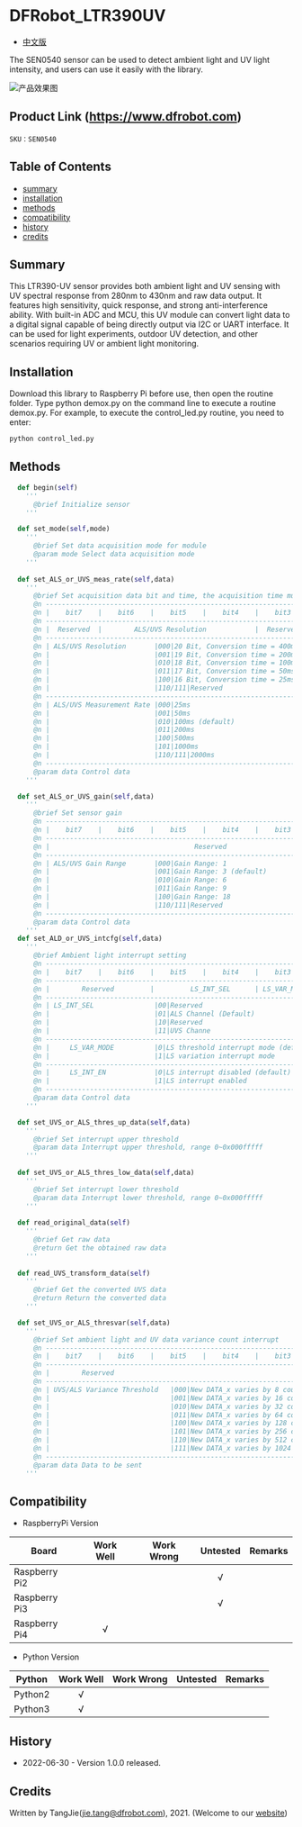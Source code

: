 DFRobot_LTR390UV
===========================

- [中文版](./README_CN.md)

The SEN0540 sensor can be used to detect ambient light and UV light intensity, and users can use it easily with the library.

![产品效果图](../../resources/images/SEN0540.png)

## Product Link (https://www.dfrobot.com)

    SKU：SEN0540

## Table of Contents

  * [summary](#summary)
  * [installation](#installation)
  * [methods](#methods)
  * [compatibility](#compatibility)
  * [history](#history)
  * [credits](#credits)

## Summary

This LTR390-UV sensor provides both ambient light and UV sensing with UV spectral response from 280nm to 430nm and raw data output. It features high sensitivity, quick response, and strong anti-interference ability.
With built-in ADC and MCU, this UV module can convert light data to a digital signal capable of being directly output via I2C or UART interface. It can be used for light experiments, outdoor UV detection, and other scenarios requiring UV or ambient light monitoring.


## Installation

Download this library to Raspberry Pi before use, then open the routine folder. Type python demox.py on the command line to execute a routine demox.py. For example, to execute the control_led.py routine, you need to enter:

```python
python control_led.py
```

## Methods

```python
  def begin(self)
    '''
      @brief Initialize sensor
    '''

  def set_mode(self,mode)
    '''
      @brief Set data acquisition mode for module
      @param mode Select data acquisition mode
    '''
  
  def set_ALS_or_UVS_meas_rate(self,data)
    '''
      @brief Set acquisition data bit and time, the acquisition time must be greater than the time the bit needs
      @n --------------------------------------------------------------------------------------------------------
      @n |    bit7    |    bit6    |    bit5    |    bit4    |    bit3    |    bit2    |    bit1    |    bit0    |
      @n ---------------------------------------------------------------------------------------------------------
      @n |  Reserved  |        ALS/UVS Resolution            |  Reserved  |   ALS/UVS Measurement Rate           |
      @n ---------------------------------------------------------------------------------------------------------
      @n | ALS/UVS Resolution       |000|20 Bit, Conversion time = 400ms                                         |
      @n |                          |001|19 Bit, Conversion time = 200ms                                         |
      @n |                          |010|18 Bit, Conversion time = 100ms(default)                                |
      @n |                          |011|17 Bit, Conversion time = 50ms                                          |
      @n |                          |100|16 Bit, Conversion time = 25ms                                          |
      @n |                          |110/111|Reserved                                                            |
      @n ---------------------------------------------------------------------------------------------------------
      @n | ALS/UVS Measurement Rate |000|25ms                                                                    |
      @n |                          |001|50ms                                                                    |
      @n |                          |010|100ms (default)                                                         |
      @n |                          |011|200ms                                                                   |
      @n |                          |100|500ms                                                                   |
      @n |                          |101|1000ms                                                                  |
      @n |                          |110/111|2000ms                                                              |
      @n ---------------------------------------------------------------------------------------------------------
      @param data Control data
    '''

  def set_ALS_or_UVS_gain(self,data)
    '''
      @brief Set sensor gain
      @n ---------------------------------------------------------------------------------------------------------
      @n |    bit7    |    bit6    |    bit5    |    bit4    |    bit3    |    bit2    |    bit1    |    bit0    |
      @n ---------------------------------------------------------------------------------------------------------
      @n |                                    Reserved                    |          ALS/UVS Gain Range          |
      @n ---------------------------------------------------------------------------------------------------------
      @n | ALS/UVS Gain Range       |000|Gain Range: 1                                                           |
      @n |                          |001|Gain Range: 3 (default)                                                 |
      @n |                          |010|Gain Range: 6                                                           |
      @n |                          |011|Gain Range: 9                                                           |
      @n |                          |100|Gain Range: 18                                                          |
      @n |                          |110/111|Reserved                                                            |
      @n ---------------------------------------------------------------------------------------------------------                  
      @param data Control data 
    '''
  def set_ALD_or_UVS_intcfg(self,data)
    '''
      @brief Ambient light interrupt setting
      @n ---------------------------------------------------------------------------------------------------------
      @n |    bit7    |    bit6    |    bit5    |    bit4    |    bit3    |    bit2    |    bit1    |    bit0    |
      @n ---------------------------------------------------------------------------------------------------------
      @n |        Reserved         |         LS_INT_SEL      | LS_VAR_MODE| LS_INT_EN  |    Reserved             |
      @n ---------------------------------------------------------------------------------------------------------
      @n | LS_INT_SEL               |00|Reserved                                                                 |
      @n |                          |01|ALS Channel (Default)                                                    |
      @n |                          |10|Reserved                                                                 |
      @n |                          |11|UVS Channe                                                               |
      @n ---------------------------------------------------------------------------------------------------------
      @n |     LS_VAR_MODE          |0|LS threshold interrupt mode (default)                                     |
      @n |                          |1|LS variation interrupt mode                                               |
      @n --------------------------------------------------------------------------------------------------------- 
      @n |     LS_INT_EN            |0|LS interrupt disabled (default)                                           |
      @n |                          |1|LS interrupt enabled                                                      |
      @n ---------------------------------------------------------------------------------------------------------      
      @param data Control data
    '''

  def set_UVS_or_ALS_thres_up_data(self,data)
    '''
      @brief Set interrupt upper threshold
      @param data Interrupt upper threshold, range 0~0x000fffff
    '''
  
  def set_UVS_or_ALS_thres_low_data(self,data)
    '''
      @brief Set interrupt lower threshold
      @param data Interrupt lower threshold, range 0~0x000fffff
    '''
  
  def read_original_data(self)
    '''
      @brief Get raw data
      @return Get the obtained raw data
    '''
  
  def read_UVS_transform_data(self)
    '''
      @brief Get the converted UVS data
      @return Return the converted data
    '''

  def set_UVS_or_ALS_thresvar(self,data)
    '''
      @brief Set ambient light and UV data variance count interrupt
      @n ---------------------------------------------------------------------------------------------------------
      @n |    bit7    |    bit6    |    bit5    |    bit4    |    bit3    |    bit2    |    bit1    |    bit0    |
      @n ---------------------------------------------------------------------------------------------------------
      @n |        Reserved                                                |    UVS/ALS Variance Threshold        |
      @n ---------------------------------------------------------------------------------------------------------
      @n | UVS/ALS Variance Threshold   |000|New DATA_x varies by 8 counts compared to previous result           |
      @n |                              |001|New DATA_x varies by 16 counts compared to previous result.         |
      @n |                              |010|New DATA_x varies by 32 counts compared to previous result.         |
      @n |                              |011|New DATA_x varies by 64 counts compared to previous result.         |
      @n |                              |100|New DATA_x varies by 128 counts compared to previous result.        |
      @n |                              |101|New DATA_x varies by 256 counts compared to previous result.        |
      @n |                              |110|New DATA_x varies by 512 counts compared to previous result.        |
      @n |                              |111|New DATA_x varies by 1024 counts compared to previous result.       |
      @n ---------------------------------------------------------------------------------------------------------      
      @param data Data to be sent
    '''
```

## Compatibility

* RaspberryPi Version

| Board        | Work Well | Work Wrong | Untested | Remarks |
| ------------ | :-------: | :--------: | :------: | ------- |
| Raspberry Pi2 |           |            |    √     |         |
| Raspberry Pi3 |           |            |    √     |         |
| Raspberry Pi4 |       √   |            |          |         |

* Python Version

| Python  | Work Well | Work Wrong | Untested | Remarks |
| ------- | :-------: | :--------: | :------: | ------- |
| Python2 |     √     |            |          |         |
| Python3 |     √     |            |          |         |

## History

- 2022-06-30 - Version 1.0.0 released.

## Credits

Written by TangJie(jie.tang@dfrobot.com), 2021. (Welcome to our [website](https://www.dfrobot.com/))
